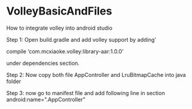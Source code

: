 # VolleyBasicAndFiles
How to integrate volley into android studio

Step 1:
Open build.gradle and add volley support by adding'

compile ‘com.mcxiaoke.volley:library-aar:1.0.0’ 

under dependencies section.

Step 2:
Now copy both file AppController and LruBitmapCache into java folder

Step 3:
now go to manifest file and add following line in <application> section
        android:name=".AppController"
